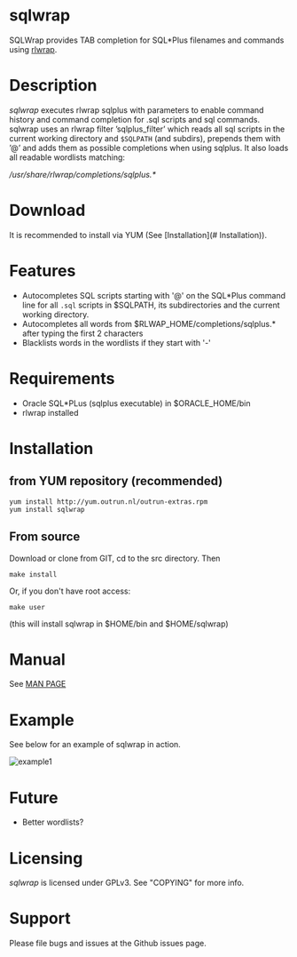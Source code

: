 # sqlwrap

SQLWrap provides TAB completion for SQL*Plus filenames and commands using
[rlwrap](https://github.com/hanslub42/rlwrap).

# Description

_sqlwrap_ executes rlwrap sqlplus with parameters to enable command history and
command completion for .sql scripts and sql commands.
sqlwrap uses an rlwrap filter ’sqlplus_filter’ which reads 
all sql scripts in the current working directory and 
```$SQLPATH``` (and subdirs), prepends them with ’@’ and adds them as 
possible completions when using sqlplus. It also loads all
readable wordlists matching:

_/usr/share/rlwrap/completions/sqlplus.*_

# Download

It is recommended to install via YUM (See [Installation](# Installation)).


# Features

* Autocompletes SQL scripts starting with '@' on the SQL*Plus command
  line for all ```.sql``` scripts in $SQLPATH, its subdirectories
  and the current working directory.
* Autocompletes all words from $RLWAP_HOME/completions/sqlplus.* after
  typing the first 2 characters
* Blacklists words in the wordlists if they start with '-'

# Requirements

* Oracle SQL*PLus (sqlplus executable) in $ORACLE_HOME/bin
* rlwrap installed

# Installation

## from YUM repository (recommended)

```
yum install http://yum.outrun.nl/outrun-extras.rpm
yum install sqlwrap
```

## From source

Download or clone from GIT, cd to the src directory. Then

```
make install
```
Or, if you don't have root access:

```
make user
```
(this will install sqlwrap in $HOME/bin and $HOME/sqlwrap)

# Manual
See [MAN PAGE](doc/sqlwrap.md)

# Example

See below for an example of sqlwrap in action.

![example1](https://bsjerps.github.io/images/sqlwrap-demo.gif)


# Future
- Better wordlists?

# Licensing

_sqlwrap_ is licensed under GPLv3. See "COPYING" for more info.

# Support

Please file bugs and issues at the Github issues page. 
